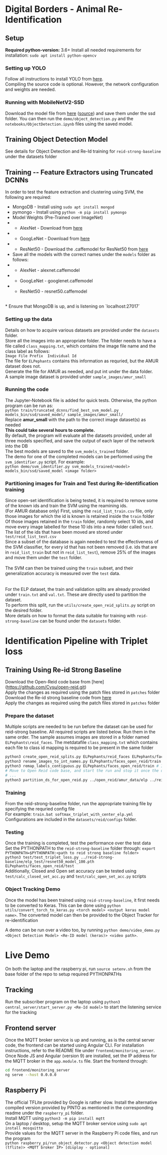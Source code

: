 # Digital Borders - Animal Re-Identification

## Setup
**Required python-version:** 3.6+
Install all needed requirements for installation:
`sudo apt install python-opencv`

### Setting up YOLO
Follow all instructions to install YOLO from [here](https://pjreddie.com/darknet/yolo/). <br>
Compiling the source code is optional. However, the network configuration and weights are needed. <br>

### Running with MobileNetV2-SSD
Download the model file from [here](http://download.tensorflow.org/models/object_detection/ssd_mobilenet_v2_oid_v4_2018_12_12.tar.gz) ([source](https://github.com/tensorflow/models/blob/master/research/object_detection/g3doc/detection_model_zoo.md)) and save them under the ssd folder. You can then run the `demo/object_detection.py` and the `notebooks/ObjectDetection.ipynb` files using the saved model.

## Training Object Detection Model
See details for Object Detection and Re-Id training for `reid-strong-baseline` under the datasets folder <br>

## Training -- Feature Extractors using Truncated DCNNs
In order to test the feature extraction and clustering using SVM, the following are required: <br>
* MongoDB - Install using `sudo apt install mongod`
* pymongo - Install using `python -m pip install pymongo`
* Model Weights (Pre-Trained over ImageNet)
* * AlexNet - Download from [here](dl.caffe.berkeleyvision.org/bvlc_alexnet.caffemodel)
* * GoogLeNet - Download from [here](dl.caffe.berkeleyvision.org/bvlc_googlenet.caffemodel)
* * ResNet50 - Download the .caffemodel for ResNet50 from [here](https://onedrive.live.com/?authkey=%21AAFW2%2DFVoxeVRck&id=4006CBB8476FF777%2117887&cid=4006CBB8476FF777)
* Save all the models with the correct names under the `models` folder as follows: <br>
* * AlexNet - alexnet.caffemodel <br>
* * GoogLeNet - googlenet.caffemodel <br>
* * ResNet50 - resnet50.caffemodel <br>
<br>
* Ensure that MongoDB is up, and is listening on `localhost:27017`
<br>

### Setting up the data
Details on how to acquire various datasets are provided under the `datasets` folder. <br>
Store all the images into an appropriate folder. The folder needs to have a file called `class_mapping.txt`, which contains the image file name and the class label as follows: <br>
`Image File Prefix  Individual Id` <br>
The file for `ELPephants` contains this information as requried, but the AMUR dataset does not. <br>
Generate the file for AMUR as needed, and put int under the data folder. <br>
A sample image dataset is provided under `sample_images/amur_small` <br>

### Running the code
The Jupyter-Notebook file is added for quick tests. Otherwise, the python program can be run as: <br>
`python train/truncated_dcnns/find_best_svm_model.py models_bin/ssd/saved_model/ sample_images/amur_small/` <br>
Replace **amur_small** with the path to the correct image dataset(s) as needed <br> **This could take several hours to complete.** <br>
By default, the program will evaluate all the datasets provided, under all three models specified, and save the output of each layer of the network into the DB <br>
The best models are saved to the `svm_models_trained` folder. <br>
The demo for one of the completed models can be performed using the `svm_identifier.py` script. For example: <br>
`python demo/svm_identifier.py svm_models_trained/<model> models_bin/ssd/saved_model <image folder>` <br>

### Partitioning images for Train and Test during Re-Identification training
Since open-set identification is being tested, it is required to remove some of the known ids and train the SVM using the reamining ids. <br>
(For AMUR database only) First, using the `reid_list_train.csv` file, only those images for which the id is known is retained inside the `train` folder <br>
Of those images retained in the `train` folder, randomly select 10 ids, and move every image labelled for these 10 ids into a new folder called `test`. The list of the ids that have been moved are stored under `test/reid_list_test.csv` <br>
Since a subset of the database is again needed to test the effectiveness of the SVM classifier, for every id that has not been removed (i.e. ids that are in `reid_list_train` but not in `reid_list_test`), remove 25% of the images and move them under the `test` folder. <br>
<br>
The SVM can then be trained using the `train` subset, and their generalization accuracy is measured over the `test` data. <br>
<br>
<br>
For the ELP dataset, the train and validation splits are already provided under `train.txt` and `val.txt`. These are directly used to partition the dataset. <br>
To perform this split, run the `utils/create_open_reid_splits.py` script on the desired folder.<br>
More details on how to format the data suitable for training with `reid-strong-baseline` can be found under the `datasets` folder. <br>

# Identification Pipeline with Triplet loss

## Training Using Re-id Strong Baseline
Download the Open-Reid code base from [here] (https://github.com/Cysu/open-reid.git) <br>
Apply the changes as required using the patch files stored in `patches` folder <br>
Download the Re-id strong baseline code from [here](https://github.com/michuanhaohao/reid-strong-baseline.git) <br>
Apply the changes as required using the patch files stored in `patches` folder <br>

### Prepare the dataset
Multiple scripts are needed to be run before the dataset can be used for reid-strong baseline. All required scripts are listed below. Run them in the same order. The sample assumes images are stored in a folder named `ELPephants\reid_faces`. The metdatafile `class_mapping.txt` which contains each file to class id mapping is required to be present in the same folder<br>
```bash
python3 create_open_reid_splits.py ELPephants/reid_faces ELPephants/faces_open_reid # Creates two folders, train and test inside `faces_open_reid`
python3 rename_images_to_int_names.py ELPephants/faces_open_reid/train # Renames all files to integer names as needed by Open Re-id
python3 remap_labels_contiguous.py ELPephants/faces_open_reid/train # If there are any missing identities, replace them with continuous ids
# Move to Open Reid code base, and start the run and stop it once the datasets are created. It creates the images, splits.json and meta.json files
# ...
python3 partition_ds_for_open_reid.py ../open_reid/amur_data/elp ../reid-strong-baseline/data/elp # Optional split number between [0,10] can also be specified
```

### Training
From the reid-strong-baseline folder, run the appropriate training file by specifying the requried config file <br>
For example: `train.bat softmax_triplet_with_center_elp.yml` <br>
Configurations are included in the `datasets/reid/configs` folder. <br>


### Testing
Once the training is completed, test the performance over the test data <br>
Set the PYTHONPATH to the `reid-strong-baseline` folder through: `export PYTHONPATH=$PYTHONPATH:<path to reid strong baseline folder>` <br>
`python3 test/test_triplet_loss.py ../reid-strong-baseline/elp_test/resnet50_model_100.pth ELPephants/faces_open_reid/test` <br>
Additionally, Closed and Open set accuracy can be tested using `test/calc_closed_set_acc.py` and `test/calc_open_set_acc.py` scripts <br>

### Object Tracking Demo
Once the model has been trained using `reid-strong-baseline`, it first needs to be converted to Keras. This can be done using `python utils/convert_torch_to_keras.py <torch model> <output keras model name>`. The converted model can then be provided to the Object Tracker for re-identification <br>

A demo can be run over a video too, by running `python demo/video_demo.py <Object Detection Model> <Re-ID model (keras)> <video path>`. <br>

# Live Demo
On both the laptop and the raspberry pi, run `source setenv.sh` from the base folder of the repo to setup required PYTHONPATHs <br>

## Tracking
Run the subscriber program on the laptop using `python3 central_server/start_server.py <Re-Id model>` to start the listening service for the tracking <br>

## Frontend server
Once the MQTT broker service is up and running, as is the central server code, the frontend can be started using Angular CLI. For installation instructions, refer to the README file under `frontend/monitoring_server`. <br>
Once Node JS and Angular (version 9) are installed, set the IP address for the MQTT broker in the `app.module.ts` file. Start the frontend through: <br>
```bash
cd frontend/monitoring_server
ng serve --host 0.0.0.0
```

## Raspberry Pi 
The official TFLite provided by Google is rather slow. Install the alternative compiled version provided by PINTO as mentioned in the corresponding readme under the `raspberry_pi` folder. <br>
Install MQTT using `python3 -m pip install mqtt` <br>
On a laptop / desktop, setup the MQTT broker service using `sudo apt install mosquitto` <br>
Provide values for the MQTT server in the Raspberry Pi code files, and run the program <br>
`python raspberry_pi/run_object_detector.py <Object detection model (tflite)> <MQTT broker IP> [display - optional]` <br>

